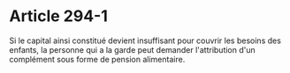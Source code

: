 # Article 294-1

Si le capital ainsi constitué devient insuffisant pour couvrir les besoins des enfants, la personne qui a la garde peut demander l'attribution d'un complément sous forme de pension alimentaire.